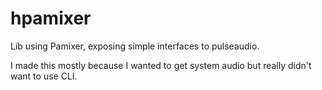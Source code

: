 # hpamixer

Lib using Pamixer, exposing simple interfaces to pulseaudio. 

I made this mostly because I wanted to get system audio but really didn't want to use CLI. 


